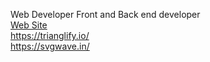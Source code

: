 Web Developer
Front and Back end developer<br>
<a href="https://carlospegoraro.github.io/portifolio/">Web Site</a> <br>
https://trianglify.io/ <br>
https://svgwave.in/ <br>

